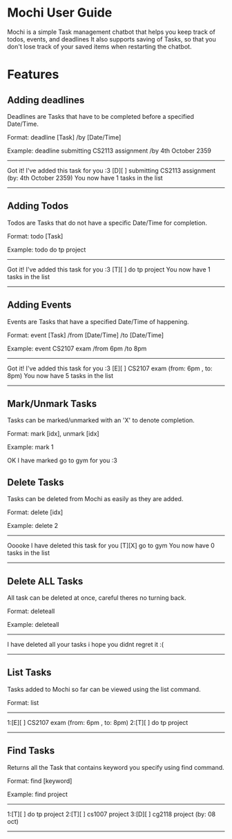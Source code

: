 # Mochi User Guide

Mochi is a simple Task management chatbot that helps you keep track of todos, events, and deadlines
It also supports saving of Tasks, so that you don't lose track of your saved items when restarting the chatbot.

# Features

## Adding deadlines

Deadlines are Tasks that have to be completed before a specified Date/Time.

Format: deadline [Task] /by [Date/Time]

Example: deadline submitting CS2113 assignment /by 4th October 2359

____________________________________________________________
Got it! I've added this task for you :3
[D][ ] submitting CS2113 assignment  (by: 4th October 2359)
You now have 1 tasks in the list
____________________________________________________________


## Adding Todos

Todos are Tasks that do not have a specific Date/Time for completion.

Format: todo [Task]

Example: todo do tp project 

____________________________________________________________
Got it! I've added this task for you :3
[T][ ] do tp project
You now have 1 tasks in the list
____________________________________________________________

## Adding Events

Events are Tasks that have a specified Date/Time of happening.

Format: event [Task] /from [Date/Time] /to [Date/Time]

Example: event CS2107 exam /from 6pm /to 8pm

____________________________________________________________
Got it! I've added this task for you :3
[E][ ] CS2107 exam  (from: 6pm , to: 8pm)
You now have 5 tasks in the list
____________________________________________________________


## Mark/Unmark Tasks

Tasks can be marked/unmarked with an 'X' to denote completion.

Format: mark [idx], unmark [idx]

Example: mark 1

OK I have marked go to gym for you :3


## Delete Tasks

Tasks can be deleted from Mochi as easily as they are added.

Format: delete [idx]

Example: delete 2

____________________________________________________________
Ooooke I have deleted this task for you
[T][X] go to gym
You now have 0 tasks in the list
____________________________________________________________

## Delete ALL Tasks

All task can be deleted at once, careful theres no turning back.

Format: deleteall

Example: deleteall
____________________________________________________________
I have deleted all your tasks i hope you didnt regret it :(
____________________________________________________________


## List Tasks

Tasks added to Mochi so far can be viewed using the list command.

Format: list

____________________________________________________________
1:[E][ ] CS2107 exam  (from: 6pm , to: 8pm)
2:[T][ ] do tp project
____________________________________________________________


## Find Tasks

Returns all the Task that contains keyword you specify using find command.

Format: find [keyword]

Example: 
find project
____________________________________________________________
1:[T][ ] do tp project
2:[T][ ] cs1007 project
3:[D][ ] cg2118 project  (by: 08 oct)
____________________________________________________________